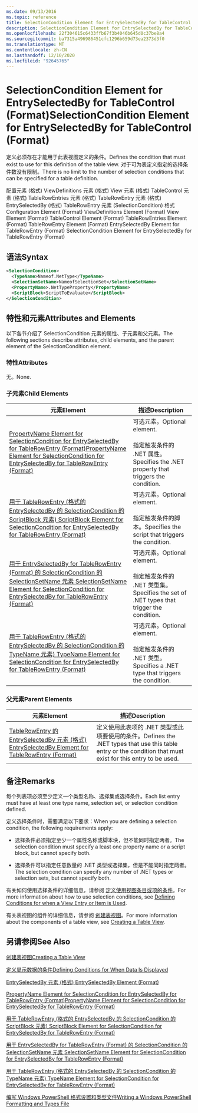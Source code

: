 ```yaml
---
ms.date: 09/13/2016
ms.topic: reference
title: SelectionCondition Element for EntrySelectedBy for TableControl (Format)
description: SelectionCondition Element for EntrySelectedBy for TableControl (Format)
ms.openlocfilehash: 22f304615c6433ffb67f3b4046b645d0c37be8a4
ms.sourcegitcommit: ba7315a496986451cfc1296b659d73ea2373d3f0
ms.translationtype: MT
ms.contentlocale: zh-CN
ms.lasthandoff: 12/10/2020
ms.locfileid: "92645765"
---
```

# <a name="selectioncondition-element-for-entryselectedby-for-tablecontrol-format"></a><span data-ttu-id="4fbcc-103">SelectionCondition Element for EntrySelectedBy for TableControl (Format)</span><span class="sxs-lookup"><span data-stu-id="4fbcc-103">SelectionCondition Element for EntrySelectedBy for TableControl (Format)</span></span>

<span data-ttu-id="4fbcc-104">定义必须存在才能用于此表视图定义的条件。</span><span class="sxs-lookup"><span data-stu-id="4fbcc-104">Defines the condition that must exist to use for this definition of the table view.</span></span> <span data-ttu-id="4fbcc-105">对于可为表定义指定的选择条件数没有限制。</span><span class="sxs-lookup"><span data-stu-id="4fbcc-105">There is no limit to the number of selection conditions that can be specified for a table definition.</span></span>

<span data-ttu-id="4fbcc-106">配置元素 (格式) ViewDefinitions 元素 (格式) View 元素 (格式) TableControl 元素 (格式) TableRowEntries 元素 (格式) TableRowEntry 元素 (格式) EntrySelectedBy (格式) TableRowEntry 元素 (SelectionCondition) 格式</span><span class="sxs-lookup"><span data-stu-id="4fbcc-106">Configuration Element (Format) ViewDefinitions Element (Format) View Element (Format) TableControl Element (Format) TableRowEntries Element (Format) TableRowEntry Element (Format) EntrySelectedBy Element for TableRowEntry (Format) SelectionCondition Element for EntrySelectedBy for TableRowEntry (Format)</span></span>

## <a name="syntax"></a><span data-ttu-id="4fbcc-107">语法</span><span class="sxs-lookup"><span data-stu-id="4fbcc-107">Syntax</span></span>

```xml
<SelectionCondition>
  <TypeName>Nameof.NetType</TypeName>
  <SelectionSetName>NameofSelectionSet</SelectionSetName>
  <PropertyName>.NetTypeProperty</PropertyName>
  <ScriptBlock>ScriptToEvaluate</ScriptBlock>
</SelectionCondition>
```

## <a name="attributes-and-elements"></a><span data-ttu-id="4fbcc-108">特性和元素</span><span class="sxs-lookup"><span data-stu-id="4fbcc-108">Attributes and Elements</span></span>

<span data-ttu-id="4fbcc-109">以下各节介绍了 SelectionCondition 元素的属性、子元素和父元素。</span><span class="sxs-lookup"><span data-stu-id="4fbcc-109">The following sections describe attributes, child elements, and the parent element of the SelectionCondition element.</span></span>

### <a name="attributes"></a><span data-ttu-id="4fbcc-110">特性</span><span class="sxs-lookup"><span data-stu-id="4fbcc-110">Attributes</span></span>

<span data-ttu-id="4fbcc-111">无。</span><span class="sxs-lookup"><span data-stu-id="4fbcc-111">None.</span></span>

### <a name="child-elements"></a><span data-ttu-id="4fbcc-112">子元素</span><span class="sxs-lookup"><span data-stu-id="4fbcc-112">Child Elements</span></span>

|<span data-ttu-id="4fbcc-113">元素</span><span class="sxs-lookup"><span data-stu-id="4fbcc-113">Element</span></span>|<span data-ttu-id="4fbcc-114">描述</span><span class="sxs-lookup"><span data-stu-id="4fbcc-114">Description</span></span>|
|-------------|-----------------|
|[<span data-ttu-id="4fbcc-115">PropertyName Element for SelectionCondition for EntrySelectedBy for TableRowEntry (Format)</span><span class="sxs-lookup"><span data-stu-id="4fbcc-115">PropertyName Element for SelectionCondition for EntrySelectedBy for TableRowEntry (Format)</span></span>](./propertyname-element-for-selectioncondition-for-entryselectedby-for-tablerowentry-format.md)|<span data-ttu-id="4fbcc-116">可选元素。</span><span class="sxs-lookup"><span data-stu-id="4fbcc-116">Optional element.</span></span><br /><br /> <span data-ttu-id="4fbcc-117">指定触发条件的 .NET 属性。</span><span class="sxs-lookup"><span data-stu-id="4fbcc-117">Specifies the .NET property that triggers the condition.</span></span>|
|[<span data-ttu-id="4fbcc-118">用于 TableRowEntry (格式的 EntrySelectedBy 的 SelectionCondition 的 ScriptBlock 元素) </span><span class="sxs-lookup"><span data-stu-id="4fbcc-118">ScriptBlock Element for SelectionCondition for EntrySelectedBy for TableRowEntry (Format)</span></span>](./scriptblock-element-for-selectioncondition-for-entryselectedby-for-tablecontrol-format.md)|<span data-ttu-id="4fbcc-119">可选元素。</span><span class="sxs-lookup"><span data-stu-id="4fbcc-119">Optional element.</span></span><br /><br /> <span data-ttu-id="4fbcc-120">指定触发条件的脚本。</span><span class="sxs-lookup"><span data-stu-id="4fbcc-120">Specifies the script that triggers the condition.</span></span>|
|[<span data-ttu-id="4fbcc-121">用于 EntrySelectedBy for TableRowEntry (Format) 的 SelectionCondition 的 SelectionSetName 元素 </span><span class="sxs-lookup"><span data-stu-id="4fbcc-121">SelectionSetName Element for SelectionCondition for EntrySelectedBy for TableRowEntry (Format)</span></span>](./selectionsetname-element-for-selectioncondition-for-entryselectedby-for-tablecontrol-format.md)|<span data-ttu-id="4fbcc-122">可选元素。</span><span class="sxs-lookup"><span data-stu-id="4fbcc-122">Optional element.</span></span><br /><br /> <span data-ttu-id="4fbcc-123">指定触发条件的 .NET 类型集。</span><span class="sxs-lookup"><span data-stu-id="4fbcc-123">Specifies the set of .NET types that trigger the condition.</span></span>|
|[<span data-ttu-id="4fbcc-124">用于 TableRowEntry (格式的 EntrySelectedBy 的 SelectionCondition 的 TypeName 元素) </span><span class="sxs-lookup"><span data-stu-id="4fbcc-124">TypeName Element for SelectionCondition for EntrySelectedBy for TableRowEntry (Format)</span></span>](./typename-element-for-selectioncondition-for-entryselectedby-for-tablecontrol-format.md)|<span data-ttu-id="4fbcc-125">可选元素。</span><span class="sxs-lookup"><span data-stu-id="4fbcc-125">Optional element.</span></span><br /><br /> <span data-ttu-id="4fbcc-126">指定触发条件的 .NET 类型。</span><span class="sxs-lookup"><span data-stu-id="4fbcc-126">Specifies a .NET type that triggers the condition.</span></span>|

### <a name="parent-elements"></a><span data-ttu-id="4fbcc-127">父元素</span><span class="sxs-lookup"><span data-stu-id="4fbcc-127">Parent Elements</span></span>

|<span data-ttu-id="4fbcc-128">元素</span><span class="sxs-lookup"><span data-stu-id="4fbcc-128">Element</span></span>|<span data-ttu-id="4fbcc-129">描述</span><span class="sxs-lookup"><span data-stu-id="4fbcc-129">Description</span></span>|
|-------------|-----------------|
|[<span data-ttu-id="4fbcc-130">TableRowEntry 的 EntrySelectedBy 元素 (格式) </span><span class="sxs-lookup"><span data-stu-id="4fbcc-130">EntrySelectedBy Element for TableRowEntry (Format)</span></span>](./entryselectedby-element-for-tablerowentry-for-tablecontrol-format.md)|<span data-ttu-id="4fbcc-131">定义使用此表项的 .NET 类型或此项要使用的条件。</span><span class="sxs-lookup"><span data-stu-id="4fbcc-131">Defines the .NET types that use this table entry or the condition that must exist for this entry to be used.</span></span>|

## <a name="remarks"></a><span data-ttu-id="4fbcc-132">备注</span><span class="sxs-lookup"><span data-stu-id="4fbcc-132">Remarks</span></span>

<span data-ttu-id="4fbcc-133">每个列表项必须至少定义一个类型名称、选择集或选择条件。</span><span class="sxs-lookup"><span data-stu-id="4fbcc-133">Each list entry must have at least one type name, selection set, or selection condition defined.</span></span>

<span data-ttu-id="4fbcc-134">定义选择条件时，需要满足以下要求：</span><span class="sxs-lookup"><span data-stu-id="4fbcc-134">When you are defining a selection condition, the following requirements apply:</span></span>

- <span data-ttu-id="4fbcc-135">选择条件必须指定至少一个属性名称或脚本块，但不能同时指定两者。</span><span class="sxs-lookup"><span data-stu-id="4fbcc-135">The selection condition must specify a least one property name or a script block, but cannot specify both.</span></span>

- <span data-ttu-id="4fbcc-136">选择条件可以指定任意数量的 .NET 类型或选择集，但是不能同时指定两者。</span><span class="sxs-lookup"><span data-stu-id="4fbcc-136">The selection condition can specify any number of .NET types or selection sets, but cannot specify both.</span></span>

<span data-ttu-id="4fbcc-137">有关如何使用选择条件的详细信息，请参阅 [定义使用视图条目或项的条件](./defining-conditions-for-displaying-data.md)。</span><span class="sxs-lookup"><span data-stu-id="4fbcc-137">For more information about how to use selection conditions, see [Defining Conditions for when a View Entry or Item is Used](./defining-conditions-for-displaying-data.md).</span></span>

<span data-ttu-id="4fbcc-138">有关表视图的组件的详细信息，请参阅 [创建表视图](./creating-a-table-view.md)。</span><span class="sxs-lookup"><span data-stu-id="4fbcc-138">For more information about the components of a table view, see [Creating a Table View](./creating-a-table-view.md).</span></span>

## <a name="see-also"></a><span data-ttu-id="4fbcc-139">另请参阅</span><span class="sxs-lookup"><span data-stu-id="4fbcc-139">See Also</span></span>

[<span data-ttu-id="4fbcc-140">创建表视图</span><span class="sxs-lookup"><span data-stu-id="4fbcc-140">Creating a Table View</span></span>](./creating-a-table-view.md)

[<span data-ttu-id="4fbcc-141">定义显示数据的条件</span><span class="sxs-lookup"><span data-stu-id="4fbcc-141">Defining Conditions for When Data Is Displayed</span></span>](./defining-conditions-for-displaying-data.md)

[<span data-ttu-id="4fbcc-142">EntrySelectedBy 元素 (格式) </span><span class="sxs-lookup"><span data-stu-id="4fbcc-142">EntrySelectedBy Element (Format)</span></span>](./entryselectedby-element-for-tablerowentry-for-tablecontrol-format.md)

[<span data-ttu-id="4fbcc-143">PropertyName Element for SelectionCondition for EntrySelectedBy for TableRowEntry (Format)</span><span class="sxs-lookup"><span data-stu-id="4fbcc-143">PropertyName Element for SelectionCondition for EntrySelectedBy for TableRowEntry (Format)</span></span>](./propertyname-element-for-selectioncondition-for-entryselectedby-for-tablerowentry-format.md)

[<span data-ttu-id="4fbcc-144">用于 TableRowEntry (格式的 EntrySelectedBy 的 SelectionCondition 的 ScriptBlock 元素) </span><span class="sxs-lookup"><span data-stu-id="4fbcc-144">ScriptBlock Element for SelectionCondition for EntrySelectedBy for TableRowEntry (Format)</span></span>](./scriptblock-element-for-selectioncondition-for-entryselectedby-for-tablecontrol-format.md)

[<span data-ttu-id="4fbcc-145">用于 EntrySelectedBy for TableRowEntry (Format) 的 SelectionCondition 的 SelectionSetName 元素 </span><span class="sxs-lookup"><span data-stu-id="4fbcc-145">SelectionSetName Element for SelectionCondition for EntrySelectedBy for TableRowEntry (Format)</span></span>](./selectionsetname-element-for-selectioncondition-for-entryselectedby-for-tablecontrol-format.md)

[<span data-ttu-id="4fbcc-146">用于 TableRowEntry (格式的 EntrySelectedBy 的 SelectionCondition 的 TypeName 元素) </span><span class="sxs-lookup"><span data-stu-id="4fbcc-146">TypeName Element for SelectionCondition for EntrySelectedBy for TableRowEntry (Format)</span></span>](./typename-element-for-selectioncondition-for-entryselectedby-for-tablecontrol-format.md)

[<span data-ttu-id="4fbcc-147">编写 Windows PowerShell 格式设置和类型文件</span><span class="sxs-lookup"><span data-stu-id="4fbcc-147">Writing a Windows PowerShell Formatting and Types File</span></span>](./writing-a-powershell-formatting-file.md)
